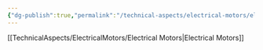 ```yaml
---
{"dg-publish":true,"permalink":"/technical-aspects/electrical-motors/electrical-motors-branches/motor-control-algorithms/"}
---
```


[[TechnicalAspects/ElectricalMotors/Electrical Motors\|Electrical Motors]]
